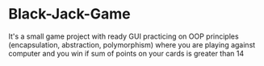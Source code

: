 # Black-Jack-Game
It's a small game project with ready GUI practicing on OOP principles (encapsulation, abstraction, polymorphism) where you are playing against computer and you win if sum of points on your cards is greater than 14
